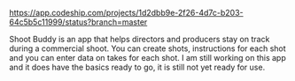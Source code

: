 https://app.codeship.com/projects/1d2dbb9e-2f26-4d7c-b203-64c5b5c11999/status?branch=master


Shoot Buddy is an app that helps directors and producers stay on track during a commercial shoot.  You can create shots, instructions for each shot and you can enter data on takes for each shot.  I am still working on this app and it does have the basics ready to go, it is still not yet ready for use.